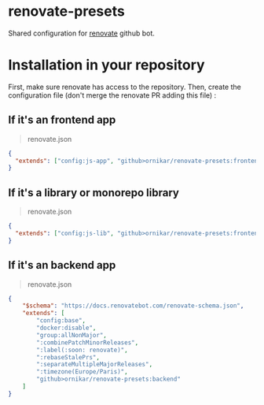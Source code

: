 # renovate-presets

Shared configuration for [renovate](https://renovatebot.com/) github bot.

# Installation in your repository

First, make sure renovate has access to the repository.
Then, create the configuration file (don't merge the renovate PR adding this file) :

## If it's an frontend app

> renovate.json

```json
{
  "extends": ["config:js-app", "github>ornikar/renovate-presets:frontend"]
}
```

## If it's a library or monorepo library

> renovate.json

```json
{
  "extends": ["config:js-lib", "github>ornikar/renovate-presets:frontend"]
}
```

## If it's an backend app

> renovate.json

```json
{
    "$schema": "https://docs.renovatebot.com/renovate-schema.json",
    "extends": [
        "config:base",
        "docker:disable",
        "group:allNonMajor",
        ":combinePatchMinorReleases",
        ":label(:soon: renovate)",
        ":rebaseStalePrs",
        ":separateMultipleMajorReleases",
        ":timezone(Europe/Paris)",
        "github>ornikar/renovate-presets:backend"
    ]
}
```
